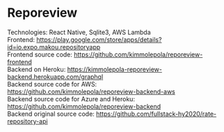 # Reporeview

Technologies: React Native, Sqlite3, AWS Lambda <br />
Frontend: https://play.google.com/store/apps/details?id=io.expo.makou.repositoryapp <br />
Frontend source code: https://github.com/kimmolepola/reporeview-frontend <br />
Backend on Heroku: https://kimmolepola-reporeview-backend.herokuapp.com/graphql <br />
Backend source code for AWS: https://github.com/kimmolepola/reporeview-backend-aws <br />
Backend source code for Azure and Heroku: https://github.com/kimmolepola/reporeview-backend <br />
Backend original source code: https://github.com/fullstack-hy2020/rate-repository-api
